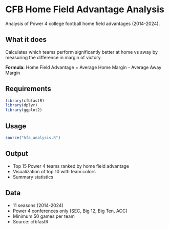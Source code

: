 # CFB Home Field Advantage Analysis

Analysis of Power 4 college football home field advantages (2014-2024).

## What it does
Calculates which teams perform significantly better at home vs away by measuring the difference in margin of victory.

**Formula:** Home Field Advantage = Average Home Margin - Average Away Margin

## Requirements
```r
library(cfbfastR)
library(dplyr) 
library(ggplot2)
```

## Usage
```r
source("hfa_analysis.R")
```

## Output
- Top 15 Power 4 teams ranked by home field advantage
- Visualization of top 10 with team colors
- Summary statistics

## Data
- 11 seasons (2014-2024)
- Power 4 conferences only (SEC, Big 12, Big Ten, ACC)
- Minimum 50 games per team
- Source: cfbfastR
